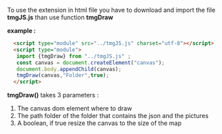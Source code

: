 To use the extension in html file you have to download and import the file **tmgJS.js** than use function **tmgDraw**

**example :**

```html
  <script type="module" src="../tmgJS.js" charset="utf-8"></script>
  <script type="module">
   import {tmgDraw} from "../tmgJS.js" ;
   const canvas = document.createElement("canvas");
   document.body.appendChild(canvas);
   tmgDraw(canvas,"Folder",true);
  </script>
```

**tmgDraw()** takes 3 parameters :

1. The canvas dom element where to draw
2. The path folder of the folder that contains the json and the pictures 
3. A boolean, if true resize the canvas to the size of the map 